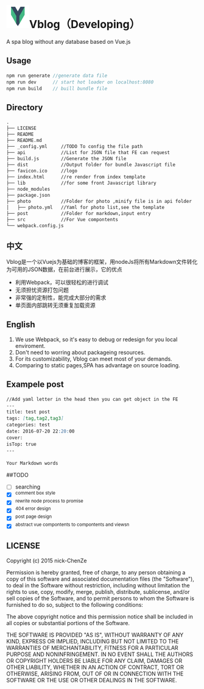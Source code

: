 # <img src="./logo.png" width="60px" height="60px" />Vblog（Developing）

A spa blog without any database based on Vue.js

## Usage
```js
npm run generate //generate data file
npm run dev      // start hot loader on localhost:8080
npm run build    // buill bundle file
```
## Directory
```
.
├── LICENSE
├── README
├── README.md
├── _config.yml     //TODO To config the file path
├── api             //List for JSON file that FE can request
├── build.js        //Generate the JSON file
├── dist            //Output folder for bundle Javascript file
├── favicon.ico     //logo
├── index.html      //re render from index template
├── lib             //for some front Javascript library
├── node_modules 
├── package.json   
├── photo           //Folder for photo ,minify file is in api folder
│   ├── photo.yml   //Yaml for photo list,see the template
├── post			//Folder for markdown,input entry
├── src             //For Vue compontents
└── webpack.config.js
```
## 中文

Vblog是一个以Vuejs为基础的博客的框架，用nodeJs将所有Markdown文件转化为可用的JSON数据，在前台进行展示，它的优点

- 利用Webpack，可以很轻松的进行调试
- 无须担忧资源打包问题
- 非常强的定制性，能完成大部分的需求
- 单页面内部跳转无须重复加载资源

## English

1. We use Webpack, so it's easy to debug or redesign for you local enviroment.
2. Don't need to worring about packageing resources.
3. For its customizability, Vblog can meet most of your demands.
3. Comparing to static pages,SPA has advantage on source loading.

## Exampele post

```Markdown
//Add yaml letter in the head then you can get object in the FE
---
title: test post
tags: [tag,tag2,tag3]
categories: test
date: 2016-07-20 22:20:00
cover: 
isTop: true
---

Your Markdown words

```
##TODO


- [ ] searching
- [x] <sup>comment box style</sup>
- [x] <sup>rewrite node process to promise</sup>
- [x] <sup>404 error design</sup>
- [x] <sup>post page design</sup>
- [x] <sup>abstract vue compontents to compontents and viewsn</sup>

## LICENSE
Copyright (c) 2015 nick-ChenZe

Permission is hereby granted, free of charge, to any person obtaining a copy
of this software and associated documentation files (the "Software"), to deal
in the Software without restriction, including without limitation the rights
to use, copy, modify, merge, publish, distribute, sublicense, and/or sell
copies of the Software, and to permit persons to whom the Software is
furnished to do so, subject to the following conditions:

The above copyright notice and this permission notice shall be included in all
copies or substantial portions of the Software.

THE SOFTWARE IS PROVIDED "AS IS", WITHOUT WARRANTY OF ANY KIND, EXPRESS OR
IMPLIED, INCLUDING BUT NOT LIMITED TO THE WARRANTIES OF MERCHANTABILITY,
FITNESS FOR A PARTICULAR PURPOSE AND NONINFRINGEMENT. IN NO EVENT SHALL THE
AUTHORS OR COPYRIGHT HOLDERS BE LIABLE FOR ANY CLAIM, DAMAGES OR OTHER
LIABILITY, WHETHER IN AN ACTION OF CONTRACT, TORT OR OTHERWISE, ARISING FROM,
OUT OF OR IN CONNECTION WITH THE SOFTWARE OR THE USE OR OTHER DEALINGS IN THE
SOFTWARE.
